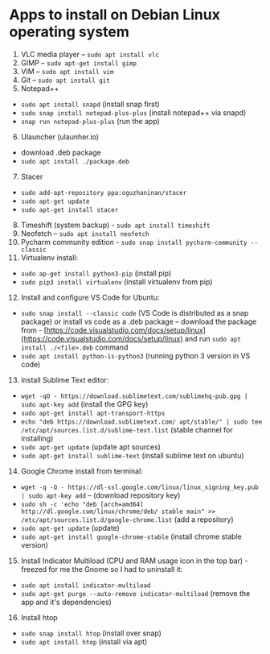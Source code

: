 # Apps to install on Debian Linux operating system

1. VLC media player – ```sudo apt install vlc```
2. GIMP – ```sudo apt-get install gimp```
3. VIM – ```sudo apt install vim```
4. Git – ```sudo apt install git```
5. Notepad++
* ```sudo apt install snapd``` (install snap first)
* ```sudo snap install notepad-plus-plus``` (install notepad++ via snapd)
* ```snap run notepad-plus-plus``` (run the app)
6. Ulauncher (ulaunher.io) 
* download .deb package
* ```sudo apt install ./package.deb```
7. Stacer 
* ```sudo add-apt-repository ppa:oguzhaninan/stacer```
* ```sudo apt-get update```
* ```sudo apt-get install stacer```
8. Timeshift (system backup) - ```sudo apt install timeshift```
9. Neofetch – ```sudo apt install neofetch```
10. Pycharm community edition - ```sudo snap install pycharm-community --classic```
11. Virtualenv install:
* ```sudo ap-get install python3-pip``` (install pip)
* ```sudo pip3 install virtualenv``` (install virtualenv from pip)
12.  Install and configure VS Code for Ubuntu:
* ```sudo snap install --classic code``` (VS Code is distributed as a snap package) or install vs code as a .deb package – download the package from - [https://code.visualstudio.com/docs/setup/linux](https://code.visualstudio.com/docs/setup/linux) and run ```sudo apt install ./<file>.deb``` command
* ```sudo apt install python-is-python3``` (running python 3 version in VS code)
13.  Install Sublime Text editor:
* ```wget -qO - https://download.sublimetext.com/sublimehq-pub.gpg | sudo apt-key add``` (install the GPG key)
* ```sudo apt-get install apt-transport-https```
* ```echo "deb https://download.sublimetext.com/ apt/stable/" | sudo tee /etc/apt/sources.list.d/sublime-text.list``` (stable channel for installing)
* ```sudo apt-get update``` (update apt sources)
* ```sudo apt-get install sublime-text``` (install sublime text on ubuntu)
14.  Google Chrome install from terminal:
* ```wget -q -O - https://dl-ssl.google.com/linux/linux_signing_key.pub | sudo apt-key add``` – (download repository key)
* ```sudo sh -c 'echo "deb [arch=amd64] http://dl.google.com/linux/chrome/deb/ stable main" >> /etc/apt/sources.list.d/google-chrome.list``` (add a repository)
* ```sudo apt-get update``` (update)
* ```sudo apt-get install google-chrome-stable``` (install chrome stable version)
15. Install Indicator Multiload (CPU and RAM usage icon in the top bar) - freezed for me the Gnome so I had to uninstall it:
- ```sudo apt install indicator-multiload```
- ```sudo apt-get purge --auto-remove indicator-multiload``` (remove the app and it's dependencies)
16. Install htop
- ```sudo snap install htop``` (install over snap)
- ```sudo apt install htop``` (install via apt)